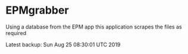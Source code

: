 # EPMgrabber
Using a database from the EPM app this application scrapes the files as required


Latest backup: Sun Aug 25 08:30:01 UTC 2019
